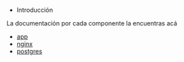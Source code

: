 - Introducción

La documentación por cada componente la encuentras acá

- [app](app/app.md)
- [nginx](nginx/nginx.md)
- [postgres](postgres/postgres.md)
